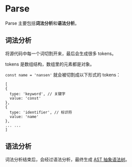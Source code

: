 # Parse

Parse 主要包括**词法分析**和**语法分析**。

## 词法分析

将源代码中每一个词切割开来，最后会生成很多 tokens。

tokens 是数组结构，数组里的元素都是对象。

`const name = 'nansen'` 就会被切割成以下形式的 tokens：

```
[
{
  type: 'keyword', // 关键字
  value: 'const'
},
{
  type: 'identifier', // 标识符
  value: 'name'
},
... ...
]
```

## 语法分析

词法分析结束后，会经过语法分析，最终生成 [AST 抽象语法树](抽象语法树.md)。
